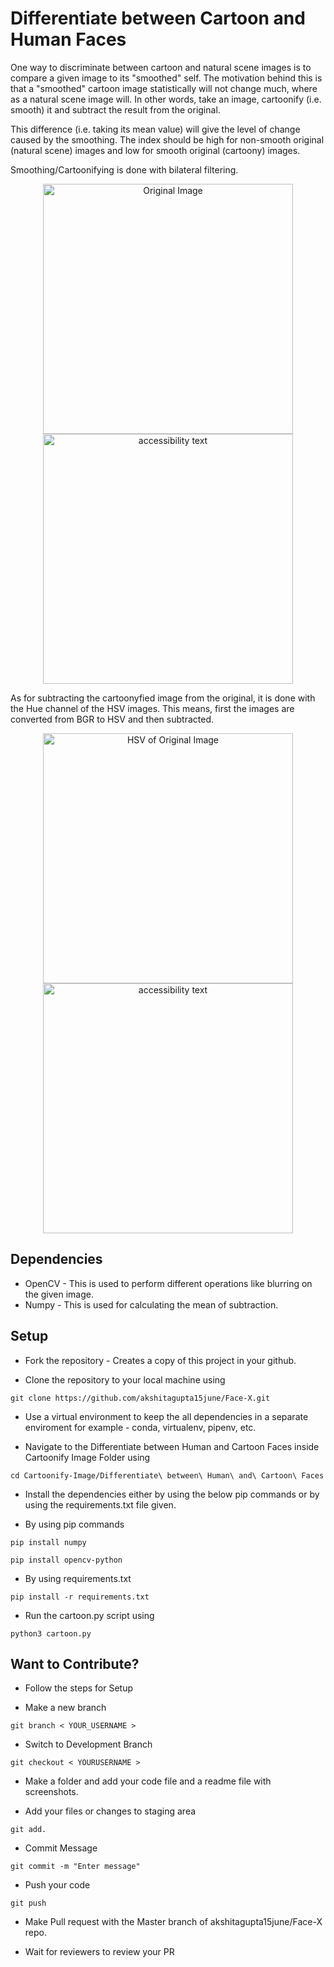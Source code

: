 # Differentiate between Cartoon and Human Faces

One way to discriminate between cartoon and natural scene images is to compare a given image to its "smoothed" self. The motivation behind this is that a "smoothed" cartoon image statistically will not change much, where as a natural scene image will. In other words, take an image, cartoonify (i.e. smooth) it and subtract the result from the original.

This difference (i.e. taking its mean value) will give the level of change caused by the smoothing. The index should be high for non-smooth original (natural scene) images and low for smooth original (cartoony) images.

Smoothing/Cartoonifying is done with bilateral filtering.

<p align="center">
  <img src="https://github.com/shireenchand/Face-X/blob/cartoon/Cartoonify-Image/Differentiate%20between%20Human%20and%20Cartoon%20Faces/Media/image.webp?raw=true" width="400" title="Original Image">
  <img src="https://github.com/shireenchand/Face-X/blob/cartoon/Cartoonify-Image/Differentiate%20between%20Human%20and%20Cartoon%20Faces/Media/new.jpeg?raw=true" width="400" alt="accessibility text" title="Smoothed Image">
</p>


As for subtracting the cartoonyfied image from the original, it is done with the Hue channel of the HSV images. This means, first the images are converted from BGR to HSV and then subtracted.

<p align="center">
  <img src="https://github.com/shireenchand/Face-X/blob/cartoon/Cartoonify-Image/Differentiate%20between%20Human%20and%20Cartoon%20Faces/Media/img_hsv.jpeg" width="400" title="HSV of Original Image">
  <img src="https://github.com/shireenchand/Face-X/blob/cartoon/Cartoonify-Image/Differentiate%20between%20Human%20and%20Cartoon%20Faces/Media/blurred_hsv.jpeg" width="400" alt="accessibility text" title="HSV of Smoothed Image">
</p>

## Dependencies

- OpenCV - This is used to perform different operations like blurring on the given image.
- Numpy - This is used for calculating the mean of subtraction.

## Setup

- Fork the repository - Creates a copy of this project in your github.

- Clone the repository to your local machine using 
```
git clone https://github.com/akshitagupta15june/Face-X.git
```
- Use a virtual environment to keep the all dependencies in a separate enviroment for example - conda, virtualenv, pipenv, etc.

- Navigate to the Differentiate between Human and Cartoon Faces inside Cartoonify Image Folder using
```
cd Cartoonify-Image/Differentiate\ between\ Human\ and\ Cartoon\ Faces
```
  
- Install the dependencies either by using the below pip commands or by using the requirements.txt file given.

- By using pip commands
```
pip install numpy
```
```
pip install opencv-python
```

- By using requirements.txt
```
pip install -r requirements.txt
```

- Run the cartoon.py script using
```
python3 cartoon.py
```

## Want to Contribute?

- Follow the steps for Setup

- Make a new branch
```
git branch < YOUR_USERNAME >
```

- Switch to Development Branch
```
git checkout < YOURUSERNAME >
```

- Make a folder and add your code file and a readme file with screenshots.

- Add your files or changes to staging area
```
git add.
```

- Commit Message
```
git commit -m "Enter message"
```

- Push your code
```
git push
```

- Make Pull request with the Master branch of akshitagupta15june/Face-X repo.

- Wait for reviewers to review your PR

